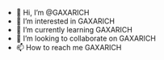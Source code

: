 - 👋 Hi, I’m @GAXARICH
- 👀 I’m interested in GAXARICH
- 🌱 I’m currently learning GAXARICH
- 💞️ I’m looking to collaborate on GAXARICH
- 📫 How to reach me GAXARICH

<!---
GAXARICH/GAXARICH is a ✨ special ✨ repository because its `README.md` (this file) appears on your GitHub profile.
You can click the Preview link to take a look at your changes.
--->
